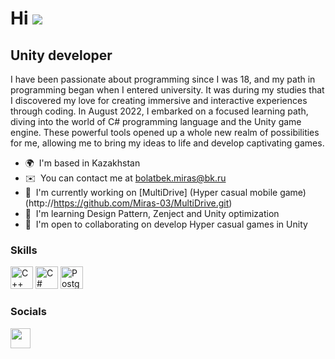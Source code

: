 Hi ![](https://user-images.githubusercontent.com/18350557/176309783-0785949b-9127-417c-8b55-ab5a4333674e.gif)
=============================================================================================================================

Unity developer
---------------

I have been passionate about programming since I was 18, and my path in programming began when I entered university. It was during my studies that I discovered my love for creating immersive and interactive experiences through coding. In August 2022, I embarked on a focused learning path, diving into the world of C# programming language and the Unity game engine. These powerful tools opened up a whole new realm of possibilities for me, allowing me to bring my ideas to life and develop captivating games.

* 🌍  I'm based in Kazakhstan
* ✉️  You can contact me at [bolatbek.miras@bk.ru](mailto:bolatbek.miras@bk.ru)
* 🚀  I'm currently working on [MultiDrive] (Hyper casual mobile game) (http://https://github.com/Miras-03/MultiDrive.git)
* 🧠  I'm learning Design Pattern, Zenject and Unity optimization
* 🤝  I'm open to collaborating on develop Hyper casual games in Unity

### Skills


<p align="left">
<a href="https://docs.microsoft.com/en-us/cpp/?view=msvc-170" target="_blank" rel="noreferrer"><img src="https://raw.githubusercontent.com/danielcranney/readme-generator/main/public/icons/skills/cplusplus-colored.svg" width="36" height="36" alt="C++" /></a>
<a href="https://docs.microsoft.com/en-us/dotnet/csharp/" target="_blank" rel="noreferrer"><img src="https://raw.githubusercontent.com/danielcranney/readme-generator/main/public/icons/skills/csharp-colored.svg" width="36" height="36" alt="C#" /></a>
<a href="https://www.postgresql.org/" target="_blank" rel="noreferrer"><img src="https://raw.githubusercontent.com/danielcranney/readme-generator/main/public/icons/skills/postgresql-colored.svg" width="36" height="36" alt="PostgreSQL" /></a>
</p>


### Socials

<p align="left"> <a href="https://discord.com/users/dev03" target="_blank" rel="noreferrer"><img src="https://raw.githubusercontent.com/danielcranney/readme-generator/main/public/icons/socials/discord.svg" width="32" height="32" /></a></p>
